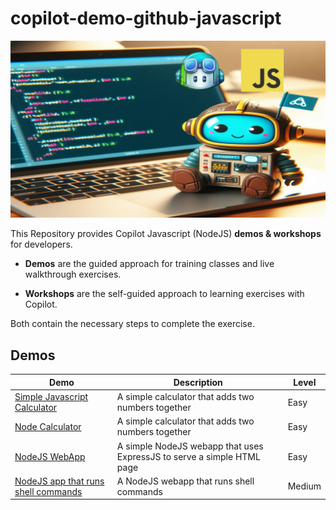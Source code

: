 # copilot-demo-github-javascript

![Javascript Cover page](https://github.com/ps-copilot-sandbox/copilot-demo-github-javascript/blob/main/docs/images/javascript_cover.jpeg)


This Repository provides Copilot Javascript (NodeJS) **demos & workshops** for developers.

- **Demos** are the guided approach for training classes and live walkthrough exercises. 

- **Workshops** are the self-guided approach to learning exercises with Copilot. 

Both contain the necessary steps to complete the exercise.

## Demos

| Demo | Description | Level |
| --- | --- | --- |
| [Simple Javascript Calculator](demos/Javascript-calculator) | A simple calculator that adds two numbers together | Easy | 
| [Node Calculator](demos/Node-calculator) | A simple calculator that adds two numbers together | Easy |
| [NodeJS WebApp](demos/NodeJS-WebApp-Simple) | A simple NodeJS webapp that uses ExpressJS to serve a simple HTML page | Easy |
| [NodeJS app that runs shell commands](demos/Command-Execution-WebApp-NodeJS) | A NodeJS webapp that runs shell commands | Medium |

